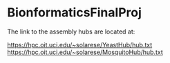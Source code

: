 # BionformaticsFinalProj

The link to the assembly hubs are located at:

https://hpc.oit.uci.edu/~solarese/YeastHub/hub.txt
https://hpc.oit.uci.edu/~solarese/MosquitoHub/hub.txt
